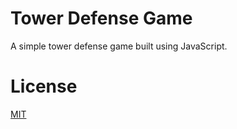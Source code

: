 # Tower Defense Game

A simple tower defense game built using JavaScript.

# License
[MIT](https://github.com/barryjensen-dev/tower-defense/blob/main/LICENSE)
